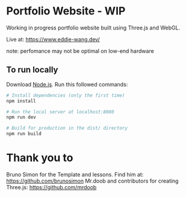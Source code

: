 # Portfolio Website - WIP

Working in progress portfolio website built using Three.js and WebGL.

Live at: https://www.eddie-wang.dev/

note: perfomance may not be optimal on low-end hardware

## To run locally
Download [Node.js](https://nodejs.org/en/download/).
Run this followed commands:

``` bash
# Install dependencies (only the first time)
npm install

# Run the local server at localhost:8080
npm run dev

# Build for production in the dist/ directory
npm run build
```
# Thank you to
Bruno Simon for the Template and lessons. Find him at: https://github.com/brunosimon
Mr.doob and contributors for creating Three.js: https://github.com/mrdoob
